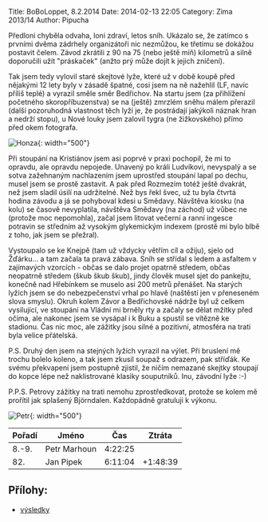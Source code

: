 Title: BoBoLoppet, 8.2.2014
Date: 2014-02-13 22:05
Category: Zima 2013/14
Author: Pipucha

Předloni chyběla odvaha, loni zdraví, letos sníh. Ukázalo se, že zatímco s prvními dvěma zádrhely organizátoři nic nezmůžou, ke třetímu se dokážou postavit čelem. Závod zkrátili z 90 na 75 (nebo ještě míň) kilometrů a silně doporučili užít "práskaček" (anžto prý může dojít k jejich zničení).

Tak jsem tedy vylovil staré skejtové lyže, které už v době koupě před nějakými 12 lety byly v zásadě špatné, cosi jsem na ně nažehlil (LF, navíc příliš teplé) a vyrazil směle směr Bedřichov. Na startu jsem (za přihlížení početného skoropříbuzenstva) se na (ještě) zmrzlém sněhu málem přerazil (další pozoruhodná vlastnost těch lyží je, že postrádají jakýkoli náznak hran a nedrží stopu), u Nové louky jsem zalovil tygra (ne žižkovského) přímo před okem fotografa.

![Honza]({static}/static/zima-2013-14/boboloppet-honza.jpg){: width="500"}

Při stoupání na Kristiánov jsem asi poprvé v praxi pochopil, že mi to opravdu, ale opravdu nepojede. Unavený po králi Ludvíkovi, nevyspalý a se sotva zažehnaným nachlazením jsem uprostřed stoupání lapal po dechu, musel jsem se prostě zastavit. A pak před Rozmezím totéž ještě dvakrát, než jsem sladil úsilí na udržitelné. Než bys řekl švec, už tu byla čtvrtá hodina závodu a já se pohyboval kdesi u Smědavy. Návštěva kiosku (na kolu) se časově nevyplatila, návštěva Smědavy (na záchod) už vůbec ne (protože moc nepomohla), začal jsem litovat večerní a ranní ingesce potravin se středním až vysokým glykemickým indexem (prostě mi bylo blbě z toho, jak jsem se přežral).

Vystoupalo se ke Knejpě (tam už vždycky větřím cíl a ožiju), sjelo od Žďárku... a tam začala ta pravá zábava. Sníh se střídal s ledem a asfaltem v zajímavých vzorcích - občas se dalo projet opatrně středem, občas neopatrně středem (škub škub škub), jindy člověk musel sjet do pankejtu, konečně nad Hřebínkem se muselo asi 200 metrů přenášet. Na starých lyžích jsem se do nebezpečenství vrhal po hlavě (naštěstí jen v přeneseném slova smyslu). Okruh kolem Závor a Bedřichovské nádrže byl už celkem vysilující, ve stoupání na Vládní mi brněly rty a začaly se dělat mžitky před očima, ale nakonec jsem se vysápal i k Buku a spustil se vítězně ke stadionu. Čas nic moc, ale zážitky jsou silné a pozitivní, atmosféra na trati byla velice přátelská.

P.S. Druhý den jsem na stejných lyžích vyrazil na výlet. Při bruslení mě trochu bolelo koleno, a tak jsem zkusil soupaž s odrazem, pak stříďák. Ke svému překvapení jsem postupně zjistil, že ničím nemazané skejtky stoupají do kopce lépe než naklistrované klasiky souputníků. Inu, závodní lyže :-)

P.P.S. Petrovy zážitky na trati nemohu zprostředkovat, protože se kolem mě prořítil jak splašený Björndalen. Každopádně gratuluji k výkonu.

![Petr]({static}/static/zima-2013-14/boboloppet-petr.jpg){: width="500"}

| Pořadí | Jméno        | Čas     | Ztráta   |
|--------|--------------|---------|----------|
| 8.-9.  | Petr Marhoun | 4:22:25 |          |
| 82.    | Jan Pipek    | 6:11:04 | +1:48:39 |

Přílohy:
--------

- [výsledky]({static}/static/zima-2013-14/boboloppet-2014.pdf)
